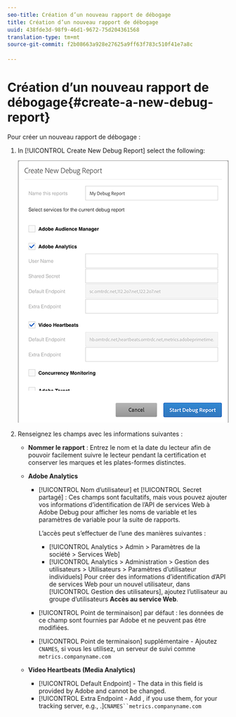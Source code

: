 ```yaml
---
seo-title: Création d’un nouveau rapport de débogage
title: Création d’un nouveau rapport de débogage
uuid: 438fde3d-98f9-46d1-9672-75d204361568
translation-type: tm+mt
source-git-commit: f2b08663a928e27625a9ff63f783c510f41e7a8c

---
```



# Création d’un nouveau rapport de débogage{#create-a-new-debug-report}

Pour créer un nouveau rapport de débogage :

1. In [!UICONTROL Create New Debug Report] select the following:

   ![](assets/create-new-debug-report.png)

1. Renseignez les champs avec les informations suivantes :

   * **Nommer le rapport** : Entrez le nom et la date du lecteur afin de pouvoir facilement suivre le lecteur pendant la certification et conserver les marques et les plates-formes distinctes.
   * **Adobe Analytics**

      * [!UICONTROL Nom d’utilisateur] et [!UICONTROL Secret partagé] : Ces champs sont facultatifs, mais vous pouvez ajouter vos informations d’identification de l’API de services Web à Adobe Debug pour afficher les noms de variable et les paramètres de variable pour la suite de rapports.

         L’accès peut s’effectuer de l’une des manières suivantes :

         * [!UICONTROL Analytics &gt; Admin &gt; Paramètres de la société &gt; Services Web]
         * [!UICONTROL Analytics &gt; Administration &gt; Gestion des utilisateurs &gt; Utilisateurs &gt; Paramètres d’utilisateur individuels] Pour créer des informations d’identification d’API de services Web pour un nouvel utilisateur, dans [!UICONTROL Gestion des utilisateurs], ajoutez l’utilisateur au groupe d’utilisateurs **Accès au service Web**.
      * [!UICONTROL Point de terminaison] par défaut : les données de ce champ sont fournies par Adobe et ne peuvent pas être modifiées.
      * [!UICONTROL Point de terminaison] supplémentaire - Ajoutez `CNAMES`, si vous les utilisez, un serveur de suivi comme `metrics.companyname.com`
   * **Video Heartbeats (Media Analytics)**

      * [!UICONTROL Default Endpoint] - The data in this field is provided by Adobe and cannot be changed.
      * [!UICONTROL Extra Endpoint - Add , if you use them, for your tracking server, e.g., .]`CNAMES``metrics.companyname.com`



